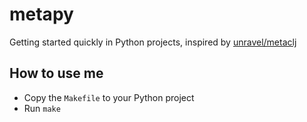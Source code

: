 # metapy
Getting started quickly in Python projects, inspired by [unravel/metaclj](https://github.com/unravel-team/metaclj)

## How to use me
- Copy the `Makefile` to your Python project
- Run `make`
